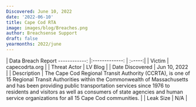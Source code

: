 ```yaml
---
Discovered: June 10, 2022
date: '2022-06-10'
title: Cape Cod RTA
image: images/blog/Breaches.png
author: Breachsense Support
draft: false
yearmonths: 2022/june
---
```



| Data Breach Report
------------:   |:-------------:    | :-----:|
| Victim    | capecodrta.org      | 
| Threat Actor    | LV Blog      | 
| Date Discovered    | Jun 10, 2022      | 
| Description    | The Cape Cod Regional Transit Authority (CCRTA), is one of 15 Regional Transit Authorities within the Commonwealth of Massachusetts and has been providing public transportation services since 1976 to residents and visitors as well as consumers of state agencies and human service organizations for all 15 Cape Cod communities.       | 
| Leak Size    | N/A      | 

